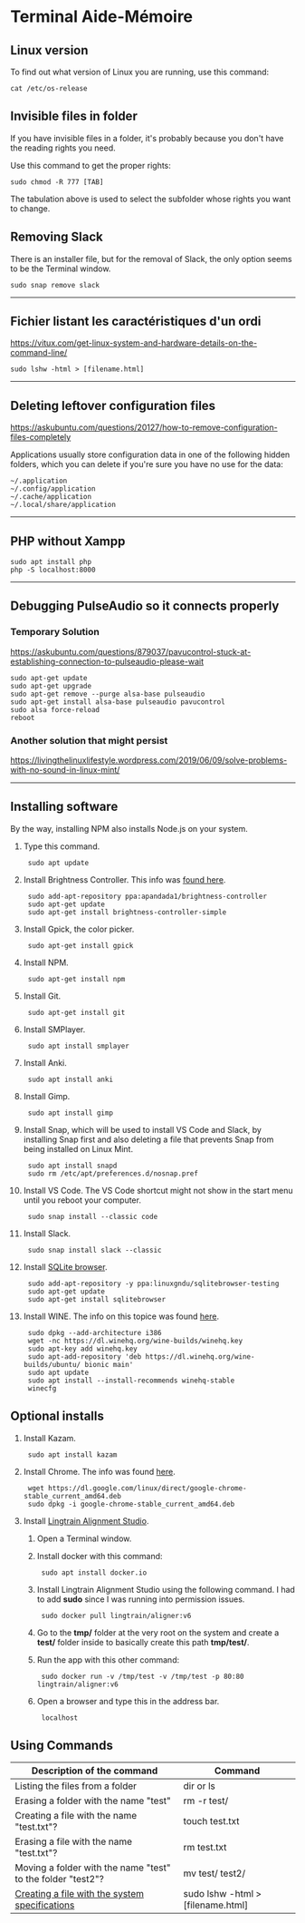 # Terminal Aide-Mémoire

## Linux version

To find out what version of Linux you are running, use this command:

    cat /etc/os-release

## Invisible files in folder

If you have invisible files in a folder, it's probably because you don't have the reading rights you need.

Use this command to get the proper rights:

    sudo chmod -R 777 [TAB]

The tabulation above is used to select the subfolder whose rights you want to change.

## Removing Slack

There is an installer file, but for the removal of Slack, the only option seems to be the Terminal window.

	sudo snap remove slack

___

## Fichier listant les caractéristiques d'un ordi

https://vitux.com/get-linux-system-and-hardware-details-on-the-command-line/

    sudo lshw -html > [filename.html]

___

## Deleting leftover configuration files

https://askubuntu.com/questions/20127/how-to-remove-configuration-files-completely

Applications usually store configuration data in one of the following hidden folders, which you can delete if you're sure you have no use for the data:

    ~/.application
    ~/.config/application
    ~/.cache/application
    ~/.local/share/application

___

## PHP without Xampp

    sudo apt install php
    php -S localhost:8000
___

## Debugging PulseAudio so it connects properly

### Temporary Solution

https://askubuntu.com/questions/879037/pavucontrol-stuck-at-establishing-connection-to-pulseaudio-please-wait

    sudo apt-get update
    sudo apt-get upgrade
    sudo apt-get remove --purge alsa-base pulseaudio
    sudo apt-get install alsa-base pulseaudio pavucontrol
    sudo alsa force-reload
    reboot

### Another solution that might persist

https://livingthelinuxlifestyle.wordpress.com/2019/06/09/solve-problems-with-no-sound-in-linux-mint/

___

## Installing software

By the way, installing NPM also installs Node.js on your system.

1. Type this command.

        sudo apt update

1. Install Brightness Controller. This info was [found here](https://learnubuntumate.weebly.com/brightness-controller.html).

        sudo add-apt-repository ppa:apandada1/brightness-controller
        sudo apt-get update       
        sudo apt-get install brightness-controller-simple

1. Install Gpick, the color picker.

        sudo apt-get install gpick

1. Install NPM.

        sudo apt-get install npm

1. Install Git.

        sudo apt-get install git

1. Install SMPlayer.

        sudo apt install smplayer

1. Install Anki.

        sudo apt install anki

1. Install Gimp.

        sudo apt install gimp

1. Install Snap, which will be used to install VS Code and Slack, by installing Snap first and also deleting a file that prevents Snap from being installed on Linux Mint.

        sudo apt install snapd
        sudo rm /etc/apt/preferences.d/nosnap.pref

1. Install VS Code. The VS Code shortcut might not show in the start menu until you reboot your computer.

        sudo snap install --classic code

1. Install Slack.

        sudo snap install slack --classic

1. Install [SQLite browser](https://sqlitebrowser.org/dl/).

        sudo add-apt-repository -y ppa:linuxgndu/sqlitebrowser-testing
        sudo apt-get update
        sudo apt-get install sqlitebrowser

1. Install WINE. The info on this topice was found [here](https://www.linuxbabe.com/linux-mint/install-wine-linux-mint-19-1]).

        sudo dpkg --add-architecture i386
        wget -nc https://dl.winehq.org/wine-builds/winehq.key
        sudo apt-key add winehq.key
        sudo apt-add-repository 'deb https://dl.winehq.org/wine-builds/ubuntu/ bionic main'
        sudo apt update
        sudo apt install --install-recommends winehq-stable
        winecfg

## Optional installs

1. Install Kazam.

		sudo apt install kazam

1. Install Chrome. The info was found [here](https://itsfoss.com/install-chrome-ubuntu/#install-chrome-terminal).

        wget https://dl.google.com/linux/direct/google-chrome-stable_current_amd64.deb
        sudo dpkg -i google-chrome-stable_current_amd64.deb

1. Install [Lingtrain Alignment Studio](https://github.com/averkij/a-studio).

    1. Open a Terminal window.
	1. Install docker with this command:

			sudo apt install docker.io

	1. Install Lingtrain Alignment Studio using the following command. I had to add **sudo** since I was running into permission issues.

        	sudo docker pull lingtrain/aligner:v6

	1. Go to the **tmp/** folder at the very root on the system and create a **test/** folder inside to basically create this path **tmp/test/**.
	1. Run the app with this other command:

			sudo docker run -v /tmp/test -v /tmp/test -p 80:80 lingtrain/aligner:v6

	1. Open a browser and type this in the address bar.

			localhost

## Using Commands

| Description of the command       | Command     |
|--------------|-----------|
| Listing the files from a folder | dir or ls |
| Erasing a folder with the name "test" |  rm -r test/
| Creating a file with the name "test.txt"? |  touch test.txt |
| Erasing a file with the name "test.txt"? | rm test.txt |
| Moving a folder with the name "test" to the folder "test2"? | mv test/ test2/ |
| [Creating a file with the system specifications](https://vitux.com/get-linux-system-and-hardware-details-on-the-command-line/) | sudo lshw -html > [filename.html] |
    
